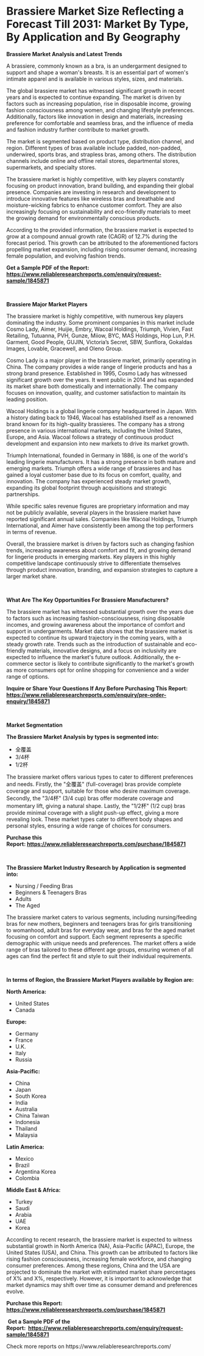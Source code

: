 <p><h1>Brassiere Market Size Reflecting a Forecast Till 2031: Market By Type, By Application and By Geography</h1></p><p><strong>Brassiere Market Analysis and Latest Trends</strong></p>
<p><p>A brassiere, commonly known as a bra, is an undergarment designed to support and shape a woman's breasts. It is an essential part of women's intimate apparel and is available in various styles, sizes, and materials.</p><p>The global brassiere market has witnessed significant growth in recent years and is expected to continue expanding. The market is driven by factors such as increasing population, rise in disposable income, growing fashion consciousness among women, and changing lifestyle preferences. Additionally, factors like innovation in design and materials, increasing preference for comfortable and seamless bras, and the influence of media and fashion industry further contribute to market growth.</p><p>The market is segmented based on product type, distribution channel, and region. Different types of bras available include padded, non-padded, underwired, sports bras, and strapless bras, among others. The distribution channels include online and offline retail stores, departmental stores, supermarkets, and specialty stores.</p><p>The brassiere market is highly competitive, with key players constantly focusing on product innovation, brand building, and expanding their global presence. Companies are investing in research and development to introduce innovative features like wireless bras and breathable and moisture-wicking fabrics to enhance customer comfort. They are also increasingly focusing on sustainability and eco-friendly materials to meet the growing demand for environmentally conscious products.</p><p>According to the provided information, the brassiere market is expected to grow at a compound annual growth rate (CAGR) of 12.7% during the forecast period. This growth can be attributed to the aforementioned factors propelling market expansion, including rising consumer demand, increasing female population, and evolving fashion trends.</p></p>
<p><strong>Get a Sample PDF of the Report:&nbsp; <a href="https://www.reliableresearchreports.com/enquiry/request-sample/1845871">https://www.reliableresearchreports.com/enquiry/request-sample/1845871</a></strong></p>
<p>&nbsp;</p>
<p><strong>Brassiere Major Market Players</strong></p>
<p><p>The brassiere market is highly competitive, with numerous key players dominating the industry. Some prominent companies in this market include Cosmo Lady, Aimer, Huijie, Embry, Wacoal Holdings, Triumph, Vivien, Fast Retailing, Tutuanna, PVH, Gunze, Miiow, BYC, MAS Holdings, Hop Lun, P.H. Garment, Good People, GUJIN, Victoria’s Secret, SBW, Sunflora, Gokaldas Images, Lovable, Gracewell, and Oleno Group.</p><p>Cosmo Lady is a major player in the brassiere market, primarily operating in China. The company provides a wide range of lingerie products and has a strong brand presence. Established in 1995, Cosmo Lady has witnessed significant growth over the years. It went public in 2014 and has expanded its market share both domestically and internationally. The company focuses on innovation, quality, and customer satisfaction to maintain its leading position.</p><p>Wacoal Holdings is a global lingerie company headquartered in Japan. With a history dating back to 1946, Wacoal has established itself as a renowned brand known for its high-quality brassieres. The company has a strong presence in various international markets, including the United States, Europe, and Asia. Wacoal follows a strategy of continuous product development and expansion into new markets to drive its market growth.</p><p>Triumph International, founded in Germany in 1886, is one of the world's leading lingerie manufacturers. It has a strong presence in both mature and emerging markets. Triumph offers a wide range of brassieres and has gained a loyal customer base due to its focus on comfort, quality, and innovation. The company has experienced steady market growth, expanding its global footprint through acquisitions and strategic partnerships.</p><p>While specific sales revenue figures are proprietary information and may not be publicly available, several players in the brassiere market have reported significant annual sales. Companies like Wacoal Holdings, Triumph International, and Aimer have consistently been among the top performers in terms of revenue.</p><p>Overall, the brassiere market is driven by factors such as changing fashion trends, increasing awareness about comfort and fit, and growing demand for lingerie products in emerging markets. Key players in this highly competitive landscape continuously strive to differentiate themselves through product innovation, branding, and expansion strategies to capture a larger market share.</p></p>
<p>&nbsp;</p>
<p><strong>What Are The Key Opportunities For Brassiere Manufacturers?</strong></p>
<p><p>The brassiere market has witnessed substantial growth over the years due to factors such as increasing fashion-consciousness, rising disposable incomes, and growing awareness about the importance of comfort and support in undergarments. Market data shows that the brassiere market is expected to continue its upward trajectory in the coming years, with a steady growth rate. Trends such as the introduction of sustainable and eco-friendly materials, innovative designs, and a focus on inclusivity are expected to influence the market's future outlook. Additionally, the e-commerce sector is likely to contribute significantly to the market's growth as more consumers opt for online shopping for convenience and a wider range of options.</p></p>
<p><strong>Inquire or Share Your Questions If Any Before Purchasing This Report: <a href="https://www.reliableresearchreports.com/enquiry/pre-order-enquiry/1845871">https://www.reliableresearchreports.com/enquiry/pre-order-enquiry/1845871</a></strong></p>
<p>&nbsp;</p>
<p><strong>Market Segmentation</strong></p>
<p><strong>The Brassiere Market Analysis by types is segmented into:</strong></p>
<p><ul><li>全覆盖</li><li>3/4杯</li><li>1/2杯</li></ul></p>
<p><p>The brassiere market offers various types to cater to different preferences and needs. Firstly, the "全覆盖" (full-coverage) bras provide complete coverage and support, suitable for those who desire maximum coverage. Secondly, the "3/4杯" (3/4 cup) bras offer moderate coverage and momentary lift, giving a natural shape. Lastly, the "1/2杯" (1/2 cup) bras provide minimal coverage with a slight push-up effect, giving a more revealing look. These market types cater to different body shapes and personal styles, ensuring a wide range of choices for consumers.</p></p>
<p><strong>Purchase this Report:&nbsp;<a href="https://www.reliableresearchreports.com/purchase/1845871">https://www.reliableresearchreports.com/purchase/1845871</a></strong></p>
<p>&nbsp;</p>
<p><strong>The Brassiere Market Industry Research by Application is segmented into:</strong></p>
<p><ul><li>Nursing / Feeding Bras</li><li>Beginners & Teenagers Bras</li><li>Adults</li><li>The Aged</li></ul></p>
<p><p>The brassiere market caters to various segments, including nursing/feeding bras for new mothers, beginners and teenagers bras for girls transitioning to womanhood, adult bras for everyday wear, and bras for the aged market focusing on comfort and support. Each segment represents a specific demographic with unique needs and preferences. The market offers a wide range of bras tailored to these different age groups, ensuring women of all ages can find the perfect fit and style to suit their individual requirements.</p></p>
<p>&nbsp;</p>
<p><strong>In terms of Region, the Brassiere Market Players available by Region are:</strong></p>
<p>
    <p> <strong> North America: </strong>
        <ul>
            <li>United States</li>
            <li>Canada</li>
        </ul>
        </p> 
    <p> <strong> Europe: </strong>
        <ul>
            <li>Germany</li>
            <li>France</li>
            <li>U.K.</li>
            <li>Italy</li>
            <li>Russia</li>
        </ul>
        </p> 
    <p> <strong> Asia-Pacific: </strong>
        <ul>
            <li>China</li>
            <li>Japan</li>
            <li>South Korea</li>
            <li>India</li>
            <li>Australia</li>
            <li>China Taiwan</li>
            <li>Indonesia</li>
            <li>Thailand</li>
            <li>Malaysia</li>
        </ul>
        </p> 
    <p> <strong> Latin America: </strong>
        <ul>
            <li>Mexico</li>
            <li>Brazil</li>
            <li>Argentina Korea</li>
            <li>Colombia</li>
        </ul>
        </p> 
    <p> <strong> Middle East & Africa: </strong>
        <ul>
            <li>Turkey</li>
            <li>Saudi</li>
            <li>Arabia</li>
            <li>UAE</li>
            <li>Korea</li>
        </ul>
    </p>
    </p>
<p><p>According to recent research, the brassiere market is expected to witness substantial growth in North America (NA), Asia-Pacific (APAC), Europe, the United States (USA), and China. This growth can be attributed to factors like rising fashion consciousness, increasing female workforce, and changing consumer preferences. Among these regions, China and the USA are projected to dominate the market with estimated market share percentages of X% and X%, respectively. However, it is important to acknowledge that market dynamics may shift over time as consumer demand and preferences evolve.</p></p>
<p><strong>Purchase this Report: <a href="https://www.reliableresearchreports.com/purchase/1845871">https://www.reliableresearchreports.com/purchase/1845871</a></strong></p>
<p>&nbsp;<strong>Get a Sample PDF of the Report:&nbsp;&nbsp;<a href="https://www.reliableresearchreports.com/enquiry/request-sample/1845871">https://www.reliableresearchreports.com/enquiry/request-sample/1845871</a></strong></p>
<p><strong></strong></p>
<p>Check more reports on https://www.reliableresearchreports.com/</p>